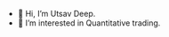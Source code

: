 - 👋 Hi, I’m Utsav Deep.
- 👀 I’m interested in Quantitative trading.
<!--Just checking if this gets added to my git history.
<!---
Utd04/Utd04 is a ✨ special ✨ repository because its `README.md` (this file) appears on your GitHub profile.
You can click the Preview link to take a look at your changes.
--->

